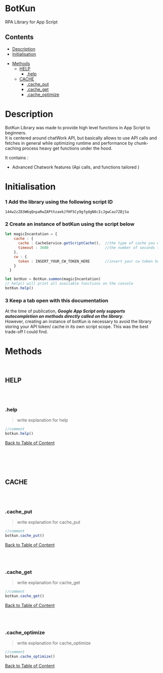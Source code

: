 # BotKun

RPA Library for App Script

## Contents

- [Description](#description)
- [Initialisation](#initialisation)
<!--  -->
<!-- Copy paste generated table of content below  -->
<!--  -->
- [Methods](#methods)
  * [HELP](#help)
    + [.help](#help)
  * [CACHE](#cache)
    + [.cache_put](#cache_put)
    + [.cache_get](#cache_get)
    + [.cache_optimize](#cache_optimize)
<!--  -->
<!-- Copy paste generated table of content above  -->
<!--  -->

# Description

BotKun Library was made to provide high level functions in App Script to beginners. <br>It is centered around chatWork API, but basically allows to use API calls and fetches in general while optimizing runtime and performance by chunk-caching process heavy get functions under the hood.

It contains :

- Advanced Chatwork features (Api calls, and functions tailored )

# Initialisation

### 1 Add the library using the following script ID

`144w2zZ83W6qQnpaRwZAPthzaekJfHF5Cy9gfgdgN8cIcJgwCau7ZBjSa`

### 2 Create an instance of botKun using the script below

```js
let magicIncantation = {
    cache : {
      cache : CacheService.getScriptCache(),  //the type of cache you would like to use
      timeout : 3600                          //the number of seconds the cache should be kept (max 6h = 21600)
    },
    cw : {
      token : INSERT_YOUR_CW_TOKEN_HERE       //insert your cw token here (mock example : 'uhua2k98y3yv2192gs')
    }
  }

let botKun = BotKun.summon(magicIncantation)
// help() will print all available functions on the console
botKun.help()
```

### 3 Keep a tab open with this documentation

At the time of publication, ***Google App Script only supports autocompletion on methods directly called on the library***.<br>
However, creating an instance of botKun is necessary to avoid the library storing your API token/ cache in its own script scope.
This was the best trade-off I could find.

# Methods

<!--  -->
<!-- Copy paste generated documentation content below -->
<!--  -->

<br>

## HELP

<br><br>

### .help

> write explanation for help
```js
//comment
botkun.help()
```

[Back to Table of Content](#BotKun-Library)

<br><br>


<br>

## CACHE

<br><br>

### .cache_put

> write explanation for cache_put
```js
//comment
botkun.cache_put()
```

[Back to Table of Content](#BotKun-Library)

<br><br>

### .cache_get

> write explanation for cache_get
```js
//comment
botkun.cache_get()
```

[Back to Table of Content](#BotKun-Library)

<br><br>

### .cache_optimize

> write explanation for cache_optimize
```js
//comment
botkun.cache_optimize()
```

[Back to Table of Content](#BotKun-Library)

<br><br>
